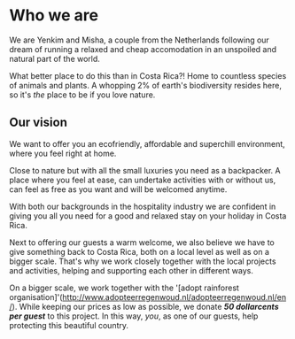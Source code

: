# Who we are
We are Yenkim and Misha, a couple from the Netherlands following our dream of running a relaxed and cheap accomodation in an unspoiled and natural part of the world.

What better place to do this than in Costa Rica?! Home to countless species of animals and plants. A whopping 2% of earth's biodiversity resides here, so it's _the_ place to be if you love nature.

## Our vision
We want to offer you an ecofriendly, affordable and superchill environment, where you feel right at home.

Close to nature but with all the small luxuries you need as a backpacker. A place where you feel at ease, can undertake activities with or without us, can feel as free as you want and will be welcomed anytime.

With both our backgrounds in the hospitality industry we are confident in giving you all you need for a good and relaxed stay on your holiday in Costa Rica.

Next to offering our guests a warm welcome, we also believe we have to give something back to Costa Rica, both on a local level as well as on a bigger scale. That's why we work closely together with the local projects and activities, helping and supporting each other in different ways.

On a bigger scale, we work together with the '[adopt rainforest organisation]'(http://www.adopteerregenwoud.nl/adopteerregenwoud.nl/en/). While keeping our prices as low as possible, we donate **_50 dollarcents per guest_** to this project. In this way, _you_, as one of our guests, help protecting this beautiful country.
